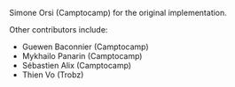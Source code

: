 Simone Orsi (Camptocamp) for the original implementation.

Other contributors include:

- Guewen Baconnier (Camptocamp)
- Mykhailo Panarin (Camptocamp)
- Sébastien Alix (Camptocamp)
- Thien Vo (Trobz)
